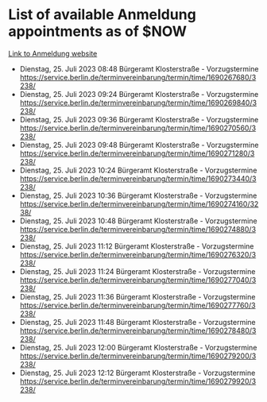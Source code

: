 # List of available Anmeldung appointments as of $NOW
[Link to Anmeldung website](https://service.berlin.de/terminvereinbarung/termin/tag.php?termin=1&anliegen[]=120686&dienstleisterlist=122210,122217,327316,122219,327312,122227,327314,122231,327346,122243,327348,122254,122252,329742,122260,329745,122262,329748,122271,327278,122273,327274,122277,327276,330436,122280,327294,122282,327290,122284,327292,122291,327270,122285,327266,122286,327264,122296,327268,150230,329760,122297,327286,122294,327284,122312,329763,122314,329775,122304,327330,122311,327334,122309,327332,317869,122281,327352,122279,329772,122283,122276,327324,122274,327326,122267,329766,122246,327318,122251,327320,122257,327322,122208,327298,122226,327300&herkunft=http%3A%2F%2Fservice.berlin.de%2Fdienstleistung%2F120686%2F)
- Dienstag, 25. Juli 2023 08:48 Bürgeramt Klosterstraße - Vorzugstermine https://service.berlin.de/terminvereinbarung/termin/time/1690267680/3238/
- Dienstag, 25. Juli 2023 09:24 Bürgeramt Klosterstraße - Vorzugstermine https://service.berlin.de/terminvereinbarung/termin/time/1690269840/3238/
- Dienstag, 25. Juli 2023 09:36 Bürgeramt Klosterstraße - Vorzugstermine https://service.berlin.de/terminvereinbarung/termin/time/1690270560/3238/
- Dienstag, 25. Juli 2023 09:48 Bürgeramt Klosterstraße - Vorzugstermine https://service.berlin.de/terminvereinbarung/termin/time/1690271280/3238/
- Dienstag, 25. Juli 2023 10:24 Bürgeramt Klosterstraße - Vorzugstermine https://service.berlin.de/terminvereinbarung/termin/time/1690273440/3238/
- Dienstag, 25. Juli 2023 10:36 Bürgeramt Klosterstraße - Vorzugstermine https://service.berlin.de/terminvereinbarung/termin/time/1690274160/3238/
- Dienstag, 25. Juli 2023 10:48 Bürgeramt Klosterstraße - Vorzugstermine https://service.berlin.de/terminvereinbarung/termin/time/1690274880/3238/
- Dienstag, 25. Juli 2023 11:12 Bürgeramt Klosterstraße - Vorzugstermine https://service.berlin.de/terminvereinbarung/termin/time/1690276320/3238/
- Dienstag, 25. Juli 2023 11:24 Bürgeramt Klosterstraße - Vorzugstermine https://service.berlin.de/terminvereinbarung/termin/time/1690277040/3238/
- Dienstag, 25. Juli 2023 11:36 Bürgeramt Klosterstraße - Vorzugstermine https://service.berlin.de/terminvereinbarung/termin/time/1690277760/3238/
- Dienstag, 25. Juli 2023 11:48 Bürgeramt Klosterstraße - Vorzugstermine https://service.berlin.de/terminvereinbarung/termin/time/1690278480/3238/
- Dienstag, 25. Juli 2023 12:00 Bürgeramt Klosterstraße - Vorzugstermine https://service.berlin.de/terminvereinbarung/termin/time/1690279200/3238/
- Dienstag, 25. Juli 2023 12:12 Bürgeramt Klosterstraße - Vorzugstermine https://service.berlin.de/terminvereinbarung/termin/time/1690279920/3238/
